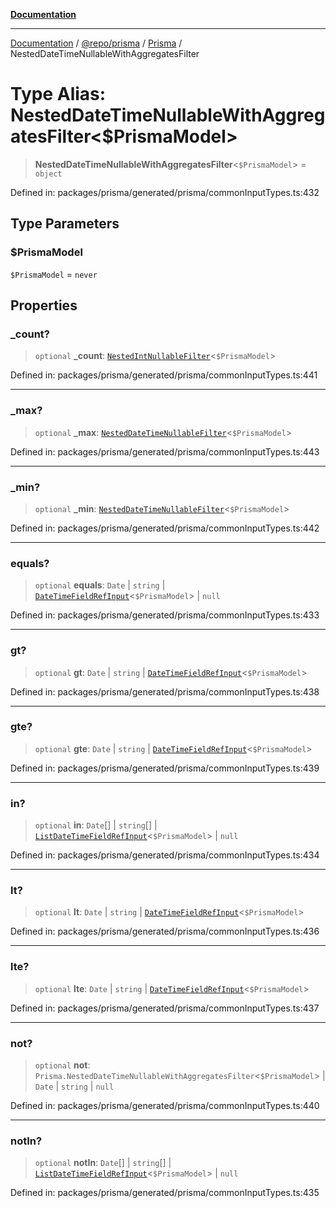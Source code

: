 [**Documentation**](../../../../../README.md)

***

[Documentation](../../../../../README.md) / [@repo/prisma](../../../README.md) / [Prisma](../README.md) / NestedDateTimeNullableWithAggregatesFilter

# Type Alias: NestedDateTimeNullableWithAggregatesFilter\<$PrismaModel\>

> **NestedDateTimeNullableWithAggregatesFilter**\<`$PrismaModel`\> = `object`

Defined in: packages/prisma/generated/prisma/commonInputTypes.ts:432

## Type Parameters

### $PrismaModel

`$PrismaModel` = `never`

## Properties

### \_count?

> `optional` **\_count**: [`NestedIntNullableFilter`](NestedIntNullableFilter.md)\<`$PrismaModel`\>

Defined in: packages/prisma/generated/prisma/commonInputTypes.ts:441

***

### \_max?

> `optional` **\_max**: [`NestedDateTimeNullableFilter`](NestedDateTimeNullableFilter.md)\<`$PrismaModel`\>

Defined in: packages/prisma/generated/prisma/commonInputTypes.ts:443

***

### \_min?

> `optional` **\_min**: [`NestedDateTimeNullableFilter`](NestedDateTimeNullableFilter.md)\<`$PrismaModel`\>

Defined in: packages/prisma/generated/prisma/commonInputTypes.ts:442

***

### equals?

> `optional` **equals**: `Date` \| `string` \| [`DateTimeFieldRefInput`](DateTimeFieldRefInput.md)\<`$PrismaModel`\> \| `null`

Defined in: packages/prisma/generated/prisma/commonInputTypes.ts:433

***

### gt?

> `optional` **gt**: `Date` \| `string` \| [`DateTimeFieldRefInput`](DateTimeFieldRefInput.md)\<`$PrismaModel`\>

Defined in: packages/prisma/generated/prisma/commonInputTypes.ts:438

***

### gte?

> `optional` **gte**: `Date` \| `string` \| [`DateTimeFieldRefInput`](DateTimeFieldRefInput.md)\<`$PrismaModel`\>

Defined in: packages/prisma/generated/prisma/commonInputTypes.ts:439

***

### in?

> `optional` **in**: `Date`[] \| `string`[] \| [`ListDateTimeFieldRefInput`](ListDateTimeFieldRefInput.md)\<`$PrismaModel`\> \| `null`

Defined in: packages/prisma/generated/prisma/commonInputTypes.ts:434

***

### lt?

> `optional` **lt**: `Date` \| `string` \| [`DateTimeFieldRefInput`](DateTimeFieldRefInput.md)\<`$PrismaModel`\>

Defined in: packages/prisma/generated/prisma/commonInputTypes.ts:436

***

### lte?

> `optional` **lte**: `Date` \| `string` \| [`DateTimeFieldRefInput`](DateTimeFieldRefInput.md)\<`$PrismaModel`\>

Defined in: packages/prisma/generated/prisma/commonInputTypes.ts:437

***

### not?

> `optional` **not**: `Prisma.NestedDateTimeNullableWithAggregatesFilter`\<`$PrismaModel`\> \| `Date` \| `string` \| `null`

Defined in: packages/prisma/generated/prisma/commonInputTypes.ts:440

***

### notIn?

> `optional` **notIn**: `Date`[] \| `string`[] \| [`ListDateTimeFieldRefInput`](ListDateTimeFieldRefInput.md)\<`$PrismaModel`\> \| `null`

Defined in: packages/prisma/generated/prisma/commonInputTypes.ts:435
